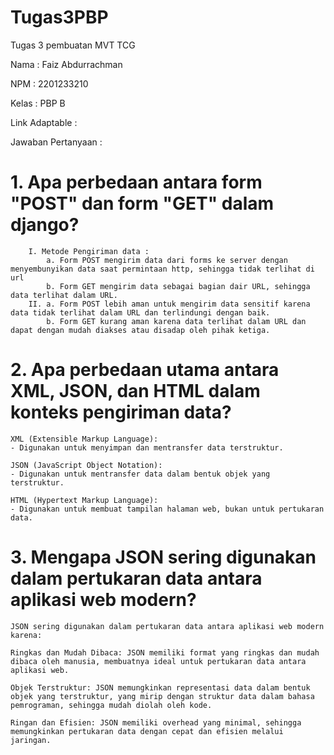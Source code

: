# Tugas3PBP
Tugas 3 pembuatan MVT TCG 


Nama    : Faiz Abdurrachman 

NPM     : 2201233210
     
Kelas   : PBP B


Link Adaptable : 


Jawaban Pertanyaan : 

# 1. Apa perbedaan antara form "POST" dan form "GET" dalam django?
        I. Metode Pengiriman data : 
            a. Form POST mengirim data dari forms ke server dengan menyembunyikan data saat permintaan http, sehingga tidak terlihat di url 
            b. Form GET mengirim data sebagai bagian dair URL, sehingga data terlihat dalam URL. 
        II. a. Form POST lebih aman untuk mengirim data sensitif karena data tidak terlihat dalam URL dan terlindungi dengan baik.
            b. Form GET kurang aman karena data terlihat dalam URL dan dapat dengan mudah diakses atau disadap oleh pihak ketiga.
            
              
# 2.  Apa perbedaan utama antara XML, JSON, dan HTML dalam konteks pengiriman data?

    XML (Extensible Markup Language):
    - Digunakan untuk menyimpan dan mentransfer data terstruktur.
    
    JSON (JavaScript Object Notation):
    - Digunakan untuk mentransfer data dalam bentuk objek yang terstruktur.
    
    HTML (Hypertext Markup Language):
    - Digunakan untuk membuat tampilan halaman web, bukan untuk pertukaran data.

# 3.  Mengapa JSON sering digunakan dalam pertukaran data antara aplikasi web modern?
    JSON sering digunakan dalam pertukaran data antara aplikasi web modern karena:

    Ringkas dan Mudah Dibaca: JSON memiliki format yang ringkas dan mudah dibaca oleh manusia, membuatnya ideal untuk pertukaran data antara aplikasi web.

    Objek Terstruktur: JSON memungkinkan representasi data dalam bentuk objek yang terstruktur, yang mirip dengan struktur data dalam bahasa pemrograman, sehingga mudah diolah oleh kode.

    Ringan dan Efisien: JSON memiliki overhead yang minimal, sehingga memungkinkan pertukaran data dengan cepat dan efisien melalui jaringan.